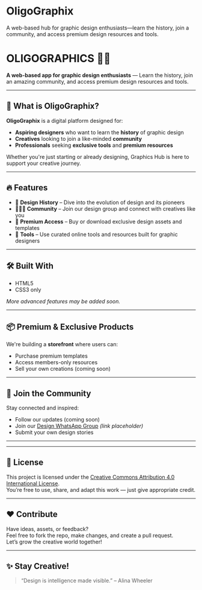 # OligoGraphix
A web-based hub for graphic design enthusiasts—learn the history, join a community, and access premium design resources and tools.

# OLIGOGRAPHICS 🎨✨

**A web-based app for graphic design enthusiasts** — Learn the history, join an amazing community, and access premium design resources and tools.

---

## 🚀 What is OligoGraphix?

**OligoGraphix** is a digital platform designed for:

- **Aspiring designers** who want to learn the **history** of graphic design
- **Creatives** looking to join a like-minded **community**
- **Professionals** seeking **exclusive tools** and **premium resources**

Whether you're just starting or already designing, Graphics Hub is here to support your creative journey.

---

## 🔥 Features

- 📖 **Design History** – Dive into the evolution of design and its pioneers  
- 🧑‍🤝‍🧑 **Community** – Join our design group and connect with creatives like you  
- 💎 **Premium Access** – Buy or download exclusive design assets and templates  
- 🧰 **Tools** – Use curated online tools and resources built for graphic designers  

---

## 🛠 Built With

- HTML5  
- CSS3  only

*More advanced features may be added soon.*

---

## 📦 Premium & Exclusive Products

We're building a **storefront** where users can:
- Purchase premium templates  
- Access members-only resources  
- Sell your own creations (coming soon)

---

## 👥 Join the Community

Stay connected and inspired:
- Follow our updates (coming soon)
- Join our [Design WhatsApp Group](#) *(link placeholder)*  
- Submit your own design stories
---



---
## 📜 License

This project is licensed under the [Creative Commons Attribution 4.0 International License](https://creativecommons.org/licenses/by/4.0/).  
You’re free to use, share, and adapt this work — just give appropriate credit.

---
## ❤️ Contribute

Have ideas, assets, or feedback?  
Feel free to fork the repo, make changes, and create a pull request.  
Let’s grow the creative world together!

---

## ✨ Stay Creative!

> “Design is intelligence made visible.” – Alina Wheeler
